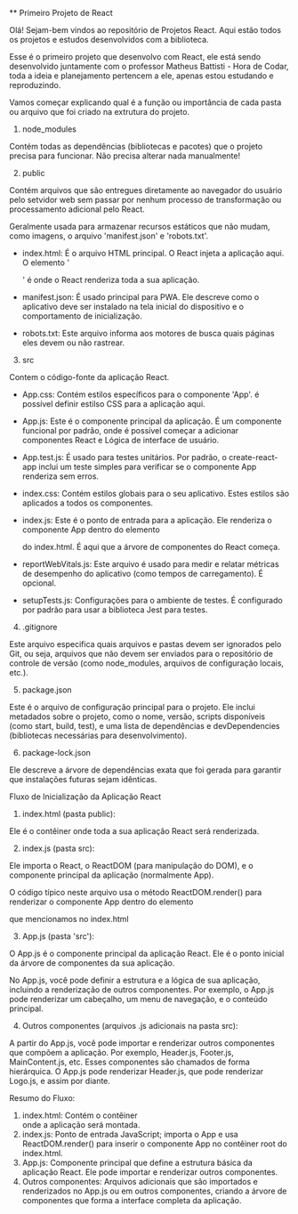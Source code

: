 ** Primeiro Projeto de React

Olá! Sejam-bem vindos ao repositório de Projetos React.
Aqui estão todos os projetos e estudos desenvolvidos com a biblioteca.

Esse é o primeiro projeto que desenvolvo com React, ele está sendo desenvolvido juntamente com o professor Matheus Battisti - Hora de Codar, toda a ideia e planejamento pertencem a ele, apenas estou estudando e reproduzindo.

Vamos começar explicando qual é a função ou importância de cada pasta ou arquivo que foi criado na extrutura do projeto.

1. node_modules

Contém todas as dependências (bibliotecas e pacotes) que o projeto precisa para funcionar. Não precisa alterar nada manualmente!

2. public

Contém arquivos que são entregues diretamente ao navegador do usuário pelo setvidor web sem passar por nenhum processo de transformação ou processamento adicional pelo React.

Geralmente usada para armazenar recursos estáticos que não mudam, como imagens, o arquivo 'manifest.json' e 'robots.txt'.

- index.html: É o arquivo HTML principal. O React injeta a aplicação aqui. O elemento '<div id="root"></div>' é onde o React renderiza toda a sua aplicação.

- manifest.json: É usado principal para PWA. Ele descreve como o aplicativo deve ser instalado na tela inicial do dispositivo e o comportamento de inicialização.

- robots.txt: Este arquivo informa aos motores de busca quais páginas eles devem ou não rastrear.

3. src

Contem o código-fonte da aplicação React.

- App.css: Contém estilos específicos para o componente 'App'. é possível definir estilso CSS para a aplicação aqui.

- App.js: Este é o componente principal da aplicação. É um componente funcional por padrão, onde é possível começar a adicionar componentes React e Lógica de interface de usuário.

- App.test.js: É usado para testes unitários. Por padrão, o create-react-app inclui um teste simples para verificar se o componente App renderiza sem erros.

- index.css: Contém estilos globais para o seu aplicativo. Estes estilos são aplicados a todos os componentes.

- index.js: Este é o ponto de entrada para a aplicação. Ele renderiza o componente App dentro do elemento <div id="root"></div> do index.html. É aqui que a árvore de componentes do React começa.

- reportWebVitals.js: Este arquivo é usado para medir e relatar métricas de desempenho do aplicativo (como tempos de carregamento). É opcional.

- setupTests.js: Configurações para o ambiente de testes. É configurado por padrão para usar a biblioteca Jest para testes.

4. .gitignore

Este arquivo especifica quais arquivos e pastas devem ser ignorados pelo Git, ou seja, arquivos que não devem ser enviados para o repositório de controle de versão (como node_modules, arquivos de configuração locais, etc.).
 
5. package.json

Este é o arquivo de configuração principal para o projeto. Ele inclui metadados sobre o projeto, como o nome, versão, scripts disponíveis (como start, build, test), e uma lista de dependências e devDependencies (bibliotecas necessárias para desenvolvimento).

6. package-lock.json

Ele descreve a árvore de dependências exata que foi gerada para garantir que instalações futuras sejam idênticas.

Fluxo de Inicialização da Aplicação React

1. index.html (pasta public):

 Ele é o contêiner onde toda a sua aplicação React será renderizada.

 2. index.js (pasta src):

Ele importa o React, o ReactDOM (para manipulação do DOM), e o componente principal da aplicação (normalmente App).

O código típico neste arquivo usa o método ReactDOM.render() para renderizar o componente App dentro do elemento <div id="root"></div> que mencionamos no index.html

3. App.js (pasta 'src'):

O App.js é o componente principal da aplicação React. Ele é o ponto inicial da árvore de componentes da sua aplicação.

No App.js, você pode definir a estrutura e a lógica de sua aplicação, incluindo a renderização de outros componentes. Por exemplo, o App.js pode renderizar um cabeçalho, um menu de navegação, e o conteúdo principal.

4. Outros componentes (arquivos .js adicionais na pasta src):

A partir do App.js, você pode importar e renderizar outros componentes que compõem a aplicação. Por exemplo, Header.js, Footer.js, MainContent.js, etc.
Esses componentes são chamados de forma hierárquica. O App.js pode renderizar Header.js, que pode renderizar Logo.js, e assim por diante.

Resumo do Fluxo:
1. index.html: Contém o contêiner <div id="root"></div> onde a aplicação será montada.
2. index.js: Ponto de entrada JavaScript; importa o App e usa ReactDOM.render() para inserir o componente App no contêiner root do index.html.
3. App.js: Componente principal que define a estrutura básica da aplicação React. Ele pode importar e renderizar outros componentes.
4. Outros componentes: Arquivos adicionais que são importados e renderizados no App.js ou em outros componentes, criando a árvore de componentes que forma a interface completa da aplicação.
